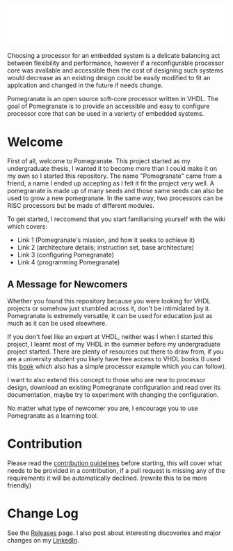 ![Pomegranate](https://github.com/Zachary-Pearce/Pomegranate/blob/main/images/TempLogo.png)

Choosing a processor for an embedded system is a delicate balancing act between flexibility and performance, however if a reconfigurable processor core was available and accessible then the cost of designing such systems would decrease as an existing design could be easily modified to fit an applcation and changed in the future if needs change.

Pomegranate is an open source soft-core processor written in VHDL. The goal of Pomegranate is to provide an accessible and easy to configure processor core that can be used in a varierty of embedded systems.

# Welcome
First of all, welcome to Pomegranate. This project started as my undergraduate thesis, I wanted it to become more than I could make it on my own so I started this repository. The name "Pomegranate" came from a friend, a name I ended up accepting as I felt it fit the project very well. A pomegranate is made up of many seeds and those same seeds can also be used to grow a new pomegranate. In the same way, two processors can be RISC processors but be made of different modules.

To get started, I reccomend that you start familiarising yourself with the wiki which covers:
- Link 1 (Pomegranate's mission, and how it seeks to achieve it)
- Link 2 (architecture details; instruction set, base architecture)
- Link 3 (configuring Pomegranate)
- Link 4 (programming Pomegranate)

## A Message for Newcomers
Whether you found this repository because you were looking for VHDL projects or somehow just stumbled across it, don't be intimidated by it. Pomegranate is extremely versatile, it can be used for education just as much as it can be used elsewhere.

If you don't feel like an expert at VHDL, neither was I when I started this project, I learnt most of my VHDL in the summer before my undergraduate project started. There are plenty of resources out there to draw from, if you are a university student you likely have free access to VHDL books (I used this [book](https://www.amazon.co.uk/Digital-System-Design-VHDL-Zwolinski/dp/013039985X) which also has a simple processor example which you can follow).

I want to also extend this concept to those who are new to processor design, download an existing Pomegranate configuration and read over its documentation, maybe try to experiment with changing the configuration.

No matter what type of newcomer you are, I encourage you to use Pomegranate as a learning tool.

# Contribution
Please read the [contribution guidelines](https://github.com/Zachary-Pearce/Pomegranate/blob/main/.github/CONTRIBUTING.md) before starting, this will cover what needs to be provided in a contribution, if a pull request is missing any of the requirements it will be automatically declined. (rewrite this to be more friendly)

# Change Log
See the [Releases](https://github.com/Zachary-Pearce/Pomegranate/releases/) page. I also post about interesting discoveries and major changes on my [LinkedIn](https://www.linkedin.com/in/zachary-pearce-231307243/).
